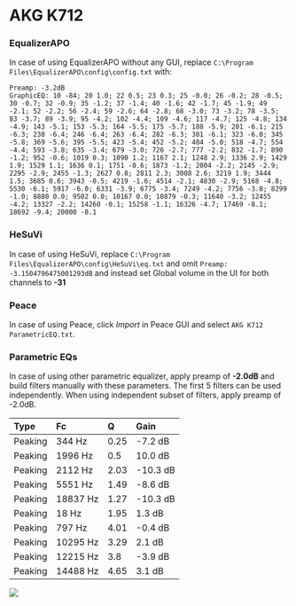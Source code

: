 # AKG K712

### EqualizerAPO
In case of using EqualizerAPO without any GUI, replace `C:\Program Files\EqualizerAPO\config\config.txt`
with:
```
Preamp: -3.2dB
GraphicEQ: 10 -84; 20 1.0; 22 0.5; 23 0.3; 25 -0.0; 26 -0.2; 28 -0.5; 30 -0.7; 32 -0.9; 35 -1.2; 37 -1.4; 40 -1.6; 42 -1.7; 45 -1.9; 49 -2.1; 52 -2.2; 56 -2.4; 59 -2.6; 64 -2.8; 68 -3.0; 73 -3.2; 78 -3.5; 83 -3.7; 89 -3.9; 95 -4.2; 102 -4.4; 109 -4.6; 117 -4.7; 125 -4.8; 134 -4.9; 143 -5.1; 153 -5.3; 164 -5.5; 175 -5.7; 188 -5.9; 201 -6.1; 215 -6.3; 230 -6.4; 246 -6.4; 263 -6.4; 282 -6.3; 301 -6.1; 323 -6.0; 345 -5.8; 369 -5.6; 395 -5.5; 423 -5.4; 452 -5.2; 484 -5.0; 518 -4.7; 554 -4.4; 593 -3.8; 635 -3.4; 679 -3.0; 726 -2.7; 777 -2.2; 832 -1.7; 890 -1.2; 952 -0.6; 1019 0.3; 1090 1.2; 1167 2.1; 1248 2.9; 1336 2.9; 1429 1.9; 1529 1.1; 1636 0.1; 1751 -0.6; 1873 -1.2; 2004 -2.2; 2145 -2.9; 2295 -2.9; 2455 -1.3; 2627 0.8; 2811 2.3; 3008 2.6; 3219 1.9; 3444 1.5; 3685 0.6; 3943 -0.5; 4219 -1.6; 4514 -2.1; 4830 -2.9; 5168 -4.8; 5530 -6.1; 5917 -6.0; 6331 -3.9; 6775 -3.4; 7249 -4.2; 7756 -3.8; 8299 -1.0; 8880 0.0; 9502 0.0; 10167 0.0; 10879 -0.3; 11640 -3.2; 12455 -4.2; 13327 -2.2; 14260 -0.1; 15258 -1.1; 16326 -4.7; 17469 -8.1; 18692 -9.4; 20000 -8.1
```

### HeSuVi
In case of using HeSuVi, replace `C:\Program Files\EqualizerAPO\config\HeSuVi\eq.txt` and omit `Preamp:
-3.1504796475001293dB` and instead set Global volume in the UI for both channels to **-31**

### Peace
In case of using Peace, click *Import* in Peace GUI and select `AKG K712 ParametricEQ.txt`.

### Parametric EQs
In case of using other parametric equalizer, apply preamp of **-2.0dB** and build filters manually
with these parameters. The first 5 filters can be used independently.
When using independent subset of filters, apply preamp of -2.0dB.

| Type    | Fc       |    Q | Gain     |
|:--------|:---------|:-----|:---------|
| Peaking | 344 Hz   | 0.25 | -7.2 dB  |
| Peaking | 1996 Hz  | 0.5  | 10.0 dB  |
| Peaking | 2112 Hz  | 2.03 | -10.3 dB |
| Peaking | 5551 Hz  | 1.49 | -8.6 dB  |
| Peaking | 18837 Hz | 1.27 | -10.3 dB |
| Peaking | 18 Hz    | 1.95 | 1.3 dB   |
| Peaking | 797 Hz   | 4.01 | -0.4 dB  |
| Peaking | 10295 Hz | 3.29 | 2.1 dB   |
| Peaking | 12215 Hz | 3.8  | -3.9 dB  |
| Peaking | 14488 Hz | 4.65 | 3.1 dB   |

![](https://raw.githubusercontent.com/jaakkopasanen/AutoEq/master/results/oratory1990/harman_over-ear_2018/AKG%20K712/AKG%20K712.png)